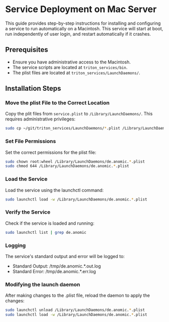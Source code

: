 # Service Deployment on Mac Server

This guide provides step-by-step instructions for installing and configuring a service to run automatically on a Macintosh.
This service will start at boot, run independently of user login, and restart automatically if it crashes.

## Prerequisites

- Ensure you have administrative access to the Macintosh.
- The service scripts are located at `triton_services/bin`.
- The plist files are located at `triton_services/LaunchDaemons/`.

## Installation Steps

### Move the plist File to the Correct Location
Copy the plit files from `service.plist` to `/Library/LaunchDaemons/`. This requires administrative privileges:

```bash
sudo cp ~/git/triton_services/LaunchDaemons/*.plist /Library/LaunchDaemons/
```

### Set File Permissions
Set the correct permissions for the plist file:

```bash
sudo chown root:wheel /Library/LaunchDaemons/de.anomic.*.plist
sudo chmod 644 /Library/LaunchDaemons/de.anomic.*.plist
```

### Load the Service
Load the service using the launchctl command:

```bash
sudo launchctl load -w /Library/LaunchDaemons/de.anomic.*.plist
```

### Verify the Service
Check if the service is loaded and running:

```bash
sudo launchctl list | grep de.anomic
```

### Logging
The service's standard output and error will be logged to:

- Standard Output: /tmp/de.anomic.*.out.log
- Standard Error: /tmp/de.anomic.*.err.log

### Modifying the launch daemon

After making changes to the .plist file, reload the daemon to apply the changes:

```bash
sudo launchctl unload /Library/LaunchDaemons/de.anomic.*.plist
sudo launchctl load -w /Library/LaunchDaemons/de.anomic.*.plist
```

